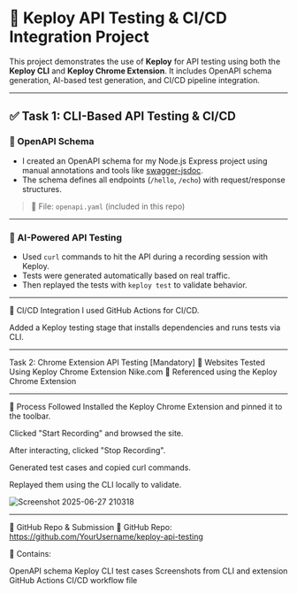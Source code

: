 # 🧪 Keploy API Testing & CI/CD Integration Project

This project demonstrates the use of **Keploy** for API testing using both the **Keploy CLI** and **Keploy Chrome Extension**. It includes OpenAPI schema generation, AI-based test generation, and CI/CD pipeline integration.

---

## ✅ Task 1: CLI-Based API Testing & CI/CD

### 🔹 OpenAPI Schema

- I created an OpenAPI schema for my Node.js Express project using manual annotations and tools like [swagger-jsdoc](https://www.npmjs.com/package/swagger-jsdoc).
- The schema defines all endpoints (`/hello`, `/echo`) with request/response structures.

> 📁 File: `openapi.yaml` (included in this repo)

---

### 🔹 AI-Powered API Testing

- Used `curl` commands to hit the API during a recording session with Keploy.
- Tests were generated automatically based on real traffic.
- Then replayed the tests with `keploy test` to validate behavior.

---

🔹 CI/CD Integration
I used GitHub Actions for CI/CD.

Added a Keploy testing stage that installs dependencies and runs tests via CLI.

---

Task 2: Chrome Extension API Testing [Mandatory]
🔹 Websites Tested Using Keploy Chrome Extension
Nike.com
🔗 Referenced using the Keploy Chrome Extension

---

🧪 Process Followed
Installed the Keploy Chrome Extension and pinned it to the toolbar.

Clicked "Start Recording" and browsed the site.

After interacting, clicked "Stop Recording".

Generated test cases and copied curl commands.

Replayed them using the CLI locally to validate.

![Screenshot 2025-06-27 210318](https://github.com/user-attachments/assets/20797e2c-82a9-4611-9ea6-82dd72b10c49)

---

📂 GitHub Repo & Submission
🔗 GitHub Repo: https://github.com/YourUsername/keploy-api-testing

📝 Contains:

OpenAPI schema
Keploy CLI test cases
Screenshots from CLI and extension
GitHub Actions CI/CD workflow file



 


